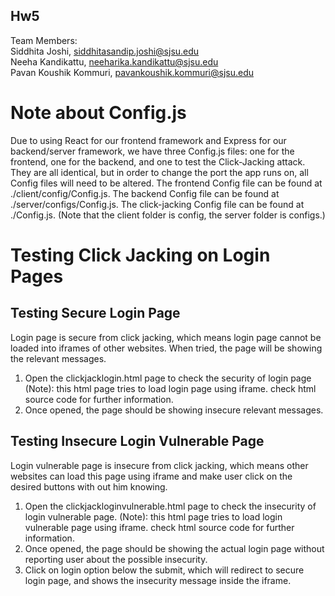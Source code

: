 ## Hw5
Team Members: <br />
Siddhita Joshi, siddhitasandip.joshi@sjsu.edu <br />
Neeha Kandikattu, neeharika.kandikattu@sjsu.edu <br />
Pavan Koushik Kommuri, pavankoushik.kommuri@sjsu.edu

# Note about Config.js

Due to using React for our frontend framework and Express for our backend/server framework, we have three Config.js files: one for the frontend, one for the backend, and one to test the Click-Jacking attack. They are all identical, but in order to change the port the app runs on, all Config files will need to be altered. The frontend Config file can be found at ./client/config/Config.js. The backend Config file can be found at ./server/configs/Config.js. The click-jacking Config file can be found at ./Config.js. (Note that the client folder is config, the server folder is configs.)

# Testing Click Jacking on Login Pages

## Testing Secure Login Page

Login page is secure from click jacking, which means login page cannot be loaded into iframes of other websites. When tried, the page will be showing the relevant messages.

1. Open the clickjacklogin.html page to check the security of login page
(Note): this html page tries to load login page using iframe. check html source code for further information.
2. Once opened, the page should be showing insecure relevant messages.

## Testing Insecure Login Vulnerable Page
Login vulnerable page is insecure from click jacking, which means other websites can load this page using iframe and make user click on the desired buttons with out him knowing.

1. Open the clickjackloginvulnerable.html page to check the insecurity of login vulnerable page.
(Note): this html page tries to load login vulnerable page using iframe. check html source code for further information.
2. Once opened, the page should be showing the actual login page without reporting user about the possible insecurity.
3. Click on login option below the submit, which will redirect to secure login page, and shows the insecurity message inside the iframe.
